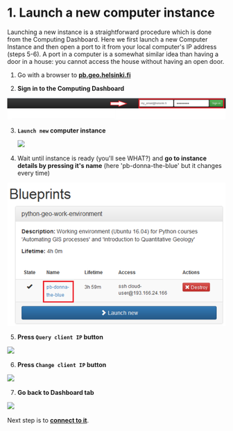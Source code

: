 # 1. Launch a new computer instance

Launching a new instance is a straightforward procedure which is done from the Computing Dashboard. 
Here we first launch a new Computer Instance and then open a port to it from your local computer's IP address (steps 5-6).
A port in a computer is a somewhat similar idea than 
having a door in a house: you cannot access the house without having an open door.

 1. Go with a browser to **[pb.geo.helsinki.fi](pb.geo.helsinki.fi)** 
 
 2. **Sign in to the Computing Dashboard**
 
   ![Login to Computing Dashboard](img/7_log_in.PNG)
 
 3. **`Launch new` computer instance**
 
    <img src="https://github.com/Python-for-geo-people/Intro-to-Python-I/blob/master/img/8_launch_instance.PNG" width="500">
 
 4. Wait until instance is ready (you'll see WHAT?) and 
 **go to instance details by pressing it's name** 
 (here 'pb-donna-the-blue' but it changes every time)
 
   ![Go to instance details](img/9_go_to_instance_details.PNG)
  
 5. **Press `Query client IP` button**
 
   <img src="https://github.com/Python-for-geo-people/Intro-to-Python-I/blob/master/img/10_query_client_IP.PNG" width="500">
    
 6. **Press `Change client IP` button**
 
   <img src="https://github.com/Python-for-geo-people/Intro-to-Python-I/blob/master/img/11_change_client_IP.PNG" width="500">
 
 7. **Go back to Dashboard tab**
 
   <img src="https://github.com/Python-for-geo-people/Intro-to-Python-I/blob/master/img/12_go_back_to_dashboard.PNG" width="500">
     
Next step is to **[connect to it](connect-to-instance.md)**.